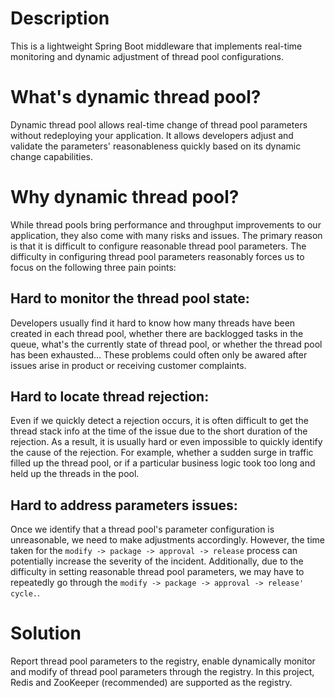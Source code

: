 # Description
This is a lightweight Spring Boot middleware that implements real-time monitoring and dynamic adjustment of thread pool configurations.
# What's dynamic thread pool?
Dynamic thread pool allows real-time change of thread pool parameters without redeploying your application. It allows developers adjust and validate the parameters' reasonableness quickly based on its dynamic change capabilities.
# Why dynamic thread pool?
While thread pools bring performance and throughput improvements to our application, they also come with many risks and issues. The primary reason is that it is difficult to configure reasonable thread pool parameters. 
The difficulty in configuring thread pool parameters reasonably forces us to focus on the following three pain points:
## Hard to monitor the thread pool state: 
Developers usually find it hard to know how many threads have been created in each thread pool, whether there are backlogged tasks in the queue, what's the currently state of thread pool, or whether the thread pool has been exhausted... These problems could often only be awared after issues arise in product or receiving customer complaints.
## Hard to locate thread rejection: 
Even if we quickly detect a rejection occurs, it is often difficult to get the thread stack info at the time of the issue due to the short duration of the rejection. As a result, it is usually hard or even impossible to quickly identify the cause of the rejection. For example, whether a sudden surge in traffic filled up the thread pool, or if a particular business logic took too long and held up the threads in the pool.
## Hard to address parameters issues: 
Once we identify that a thread pool's parameter configuration is unreasonable, we need to make adjustments accordingly. However, the time taken for the `modify -> package -> approval -> release` process can potentially increase the severity of the incident. Additionally, due to the difficulty in setting reasonable thread pool parameters, we may have to repeatedly go through the `modify -> package -> approval -> release' cycle.`.
# Solution
Report thread pool parameters to the registry, enable dynamically monitor and modify of thread pool parameters through the registry. In this project, Redis and ZooKeeper (recommended) are supported as the registry.
